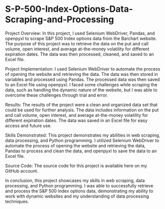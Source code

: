 # S-P-500-Index-Options-Data-Scraping-and-Processing
Project Overview:
In this project, I used Selenium WebDriver, Pandas, and openpyxl to scrape S&P 500 Index options data from the Barchart website. The purpose of this project was to retrieve the data on the put and call volume, open interest, and average at-the-money volatility for different expiration dates. The data was then processed, cleaned, and saved to an Excel file.

Project Implementation:
I used Selenium WebDriver to automate the process of opening the website and retrieving the data. The data was then stored in variables and processed using Pandas. The processed data was then saved to an Excel file using openpyxl. I faced some challenges while scraping the data, such as handling the dynamic nature of the website, but I was able to overcome these challenges through trial and error.

Results:
The results of the project were a clean and organized data set that could be used for further analysis. The data includes information on the put and call volume, open interest, and average at-the-money volatility for different expiration dates. The data was saved in an Excel file for easy access and future use.

Skills Demonstrated:
This project demonstrates my abilities in web scraping, data processing, and Python programming. I utilized Selenium WebDriver to automate the process of opening the website and retrieving the data, Pandas to process and clean the data, and openpyxl to save the data to an Excel file.

Source Code:
The source code for this project is available here on my GitHub account.

In conclusion, this project showcases my skills in web scraping, data processing, and Python programming. I was able to successfully retrieve and process the S&P 500 Index options data, demonstrating my ability to work with dynamic websites and my understanding of data processing techniques.
